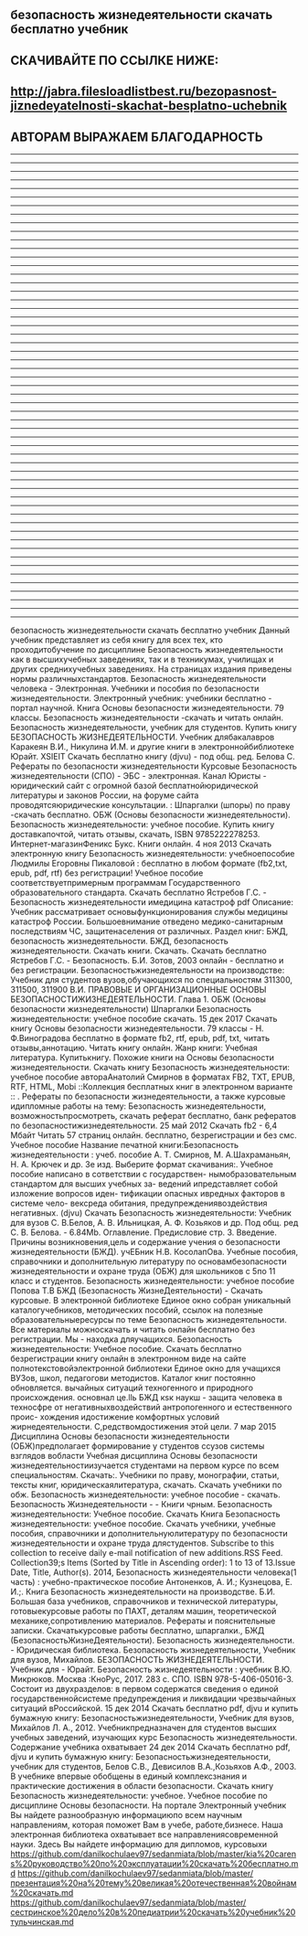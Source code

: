 безопасность жизнедеятельности скачать бесплатно учебник
--------------------------------------------------
СКАЧИВАЙТЕ ПО ССЫЛКЕ НИЖЕ:
--------------------------------------------------
http://jabra.filesloadlistbest.ru/bezopasnost-jiznedeyatelnosti-skachat-besplatno-uchebnik
--------------------------------------------------
АВТОРАМ ВЫРАЖАЕМ БЛАГОДАРНОСТЬ
--------------------------------------------------
--------------------------------------------------
--------------------------------------------------
--------------------------------------------------
--------------------------------------------------
--------------------------------------------------
--------------------------------------------------
--------------------------------------------------
--------------------------------------------------
--------------------------------------------------
--------------------------------------------------
--------------------------------------------------
--------------------------------------------------
--------------------------------------------------
--------------------------------------------------
--------------------------------------------------
--------------------------------------------------
--------------------------------------------------
--------------------------------------------------
--------------------------------------------------
--------------------------------------------------
--------------------------------------------------
--------------------------------------------------
--------------------------------------------------
--------------------------------------------------
--------------------------------------------------
--------------------------------------------------
--------------------------------------------------
--------------------------------------------------
--------------------------------------------------
--------------------------------------------------
--------------------------------------------------
--------------------------------------------------
--------------------------------------------------
--------------------------------------------------
--------------------------------------------------
--------------------------------------------------
--------------------------------------------------
--------------------------------------------------
--------------------------------------------------
--------------------------------------------------
--------------------------------------------------
--------------------------------------------------
--------------------------------------------------
--------------------------------------------------
--------------------------------------------------
--------------------------------------------------
--------------------------------------------------
--------------------------------------------------
--------------------------------------------------
--------------------------------------------------
--------------------------------------------------
--------------------------------------------------
--------------------------------------------------
--------------------------------------------------
--------------------------------------------------
безопасность жизнедеятельности скачать бесплатно учебник Данный учебник представляет из себя книгу для всех тех, кто проходитобучение по дисциплине Безопасность жизнедеятельности как в высшихучебных заведениях, так и в техникумах, училищах и других среднихучебных заведениях. На страницах издания приведены нормы различныхстандартов. Безопасность жизнедеятельности человека - Электронная. Учебники и пособия по безопасности жизнедеятельности. Электронный учебник: учебники бесплатно - портал научной. Книга Основы безопасности жизнедеятельности. 79 классы. Безопасность жизнедеятельности -скачать и читать онлайн. Безопасность жизнедеятельности, учебник для студентов. Купить книгу БЕЗОПАСНОСТЬ ЖИЗНЕДЕЯТЕЛЬНОСТИ. Учебник длябакалавров Каракеян В.И., Никулина И.М. и другие книги в электроннойбиблиотеке Юрайт. XSIEIT  Скачать бесплатно книгу (djvu) - под общ. ред. Белова С. Рефераты по безопасности жизнедеятельности  Курсовые
Безопасность жизнедеятельности (СПО) - ЭБС - электронная. Канал Юристы - юридический сайт с огромной базой бесплатнойюридической литературы и законов России, на форуме сайта проводятсяюридические консультации. : Шпаргалки (шпоры) по праву -скачать бесплатно. ОБЖ (Основы безопасности жизнедеятельности). Безопасность жизнедеятельности: учебное пособие. Купить книгу доставкапочтой, читать отзывы, скачать, ISBN 9785222278253. Интернет-магазинФеникс Букс. Книги онлайн. 4 ноя 2013  Скачать электронную книгу Безопасность жизнедеятельности: учебноепособие Людмилы Егоровны Пикаловой : бесплатно в любом формате (fb2,txt, epub, pdf, rtf) без регистрации! Учебное пособие соответствуетпримерным программам Государственного образовательного стандарта. Скачать бесплатно Ястребов Г.С. - Безопасность жизнедеятельности имедицина катастроф pdf  Описание: Учебник рассматривает основыфункционирования службы медицины катастроф России. Большоевнимание отведено медико-санитарным последствиям ЧС, защитенаселения от различных. Раздел книг: БЖД, безопасность жизнедеятельности. БЖД, безопасность жизнедеятельности. Скачать книги. Скачать. Скачать бесплатно Ястребов Г.С. - Безопасность. Б.И. Зотов, 2003 онлайн - бесплатно и без регистрации.  Безопасностьжизнедеятельности на производстве: Учебник для студентов вузов,обучающихся по специальностям 311300, 311500, 311900 В.И. ПРАВОВЫЕ И ОРГАНИЗАЦИОННЫЕ ОСНОВЫ БЕЗОПАСНОСТИЖИЗНЕДЕЯТЕЛЬНОСТИ. Глава 1. ОБЖ (Основы безопасности жизнедеятельности)  Шпаргалки
Безопасность жизнедеятельности: учебное пособие скачать. 15 дек 2017  Скачать книгу Основы безопасности жизнедеятельности. 79 классы - Н. Ф.Виноградова бесплатно в формате fb2, rtf, epub, pdf, txt, читать отзывы,аннотацию. Читать книгу онлайн. Жанр книги: Учебная литература. Купитькнигу. Похожие книги на Основы безопасности жизнедеятельности. Скачать книгу Безопасность жизнедеятельности: учебное пособие автораАнатолий Смирнов в форматах FB2, TXT, EPUB, RTF, HTML, Mobi ::Коллекция бесплатных книг в электронном варианте :: . Рефераты по безопасности жизнедеятельности, а также курсовые идипломные работы на тему: Безопасность жизнедеятельности, возможностьпросмотреть, скачать реферат бесплатно, банк рефератов по безопасностижизнедеятельности. 25 май 2012  Cкачать fb2 - 6,4 Мбайт Читать 57 страниц онлайн. бесплатно, безрегистрации и без смс. Учебное пособие  Название печатной книги:Безопасность жизнедеятельности : учеб. пособие  А. Т. Смирнов, М. А.Шахраманьян, Н. А. Крючек и др.  3е изд.  Выберите формат скачивания:. Учебное пособие написано в сответствии с государствен- нымобразовательным стандартом для высших учебных за- ведений ипредставляет собой изложение вопросов иден- тификации опасных ивредных факторов в системе чело- вексреда обитания, предупреждениявоздействия негативных. (djvu) Скачать  Безопасность жизнедеятельности: Учебник для вузов С. В.Белов, А. В. Ильницкая, А. Ф. Козьяков и др. Под общ. ред С. В. Белова. - 6.84Mb. Оглавление. Предисловие стр. 3. Введение. Причины возникновения,цель и содержание учения о безопасности жизнедеятельности (БЖД). учЕБник Н.В. КосолапOва. Учебные пособия, справочники и дополнительную литературу по основамбезопасности жизнедеятельности и охране труда (ОБЖ) для школьников с 5по 11 класс и студентов. Безопасность жизнедеятельности: учебное пособие Попова Т.В
БЖД (Безопасность ЖизнеДеятельности) - Скачать курсовые. В электронной библиотеке Единое окно собран уникальный каталогучебников, методических пособий, ссылок на полезные образовательныересурсы по теме Безопасность жизнедеятельности. Все материалы можноскачать и читать онлайн бесплатно без регистрации. Мы - находка дляучащихся. Безопасность жизнедеятельности: Учебное пособие. Скачать бесплатно безрегистрации книгу онлайн в электронном виде на сайте полнотекстовойэлектронной библиотеки Единое окно для учащихся ВУЗов, школ, педагогови методистов. Каталог книг постоянно обновляется. вычайных ситуаций техногенного и природного происхождения. основнал цe.llь БЖД кsк наукш - защита человека в техносфре от негативныхвоздействий антропогенного и естественного проис- хождения идостижение комфортных условий жирнедеятельности. С,редствомдостижения этой цели. 7 мар 2015  Дисциплина Основы безопасности жизнедеятельности (ОБЖ)предполагает формирование у студентов ссузов системы взглядов вобласти  Учебная дисциплина Основы безопасности жизнедеятельностиизучается студентами на первом курсе по всем специальностям.  Скачать:. Учебники по праву, монографии, статьи, тексты книг, юридическаялитература, скачать. Скачать учебники по обж. Безопасность жизнедеятельности: учебное пособие - скачать. Безопасность Жизнедеятельности -  - Книги чрным. Безопасность жизнедеятельности: Учебное пособие. Скачать
Книга Безопасность жизнедеятельности: учебное пособие. Скачать учебники, учебные пособия, справочники и дополнительнуюлитературу по безопасности жизнедеятельности и охране труда длястудентов. Subscribe to this collection to receive daily e-mail notification of new additions.RSS Feed. Collection39;s Items (Sorted by Title in Ascending order): 1 to 13 of 13.Issue Date, Title, Author(s). 2014, Безопасность жизнедеятельности человека(1 часть) : учебно-практическое пособие  Антоненков, А. И.; Кузнецова, Е. И.;. Книга Безопасность жизнедеятельности на производстве. Б.И. Большая база учебников, справочников и технической литературы, готовыекурсовые работы по ПАХТ, деталям машин, теоретической механике,сопротивлению материалов. Рефераты и пояснительные записки. Скачатькурсовые работы бесплатно, шпаргалки., БЖД (БезопасностьЖизнеДеятельности). Безопасность жизнедеятельности. - Юридическая библиотека. Безопасность жизнедеятельности, Учебник для вузов, Михайлов. БЕЗОПАСНОСТЬ ЖИЗНЕДЕЯТЕЛЬНОСТИ. Учебник для  - Юрайт. Безопасность жизнедеятельности : учебник  В.Ю. Микрюков.  Москва :КноРус, 2017.  283 с.  СПО.  ISBN 978-5-406-05016-3. Состоит из двухразделов: в первом содержатся сведения о единой государственнойсистеме предупреждения и ликвидации чрезвычайных ситуаций вРоссийской. 15 дек 2014  Скачать бесплатно pdf, djvu и купить бумажную книгу: Безопасностьжизнедеятельности, Учебник для вузов, Михайлов Л. А., 2012. Учебникпредназначен для студентов высших учебных заведений, изучающих курс Безопасность жизнедеятельности. Содержание учебника охватывает
24 дек 2014  Скачать бесплатно pdf, djvu и купить бумажную книгу: Безопасностьжизнедеятельности, учебник для студентов, Белов С.В., Девисилов В.А.,Козьяхов А.Ф., 2003. В учебнике впервые обобщены в единый комплексзнания и практические достижения в области безопасности. Скачать книгу Безопасность жизнедеятельности: учебное. Учебное пособие по дисциплине Основы безопасности. На портале Электронный учебник Вы найдете разнообразную информациюпо всем научным направлениям, которая поможет Вам в учебе, работе,бизнесе. Наша электронная библиотека охватывает все направлениясовременной науки. Здесь Вы найдете информацию для дипломов, курсовыхи
https://github.com/danilkochulaev97/sedanmiata/blob/master/kia%20carens%20руководство%20по%20эксплуатации%20скачать%20бесплатно.md
https://github.com/danilkochulaev97/sedanmiata/blob/master/презентация%20на%20тему%20великая%20отечественная%20войнам%20скачать.md
https://github.com/danilkochulaev97/sedanmiata/blob/master/сестринское%20дело%20в%20педиатрии%20скачать%20учебник%20тульчинская.md